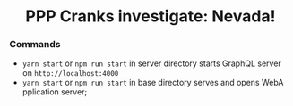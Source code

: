 <h1 align="center"><strong>PPP Cranks investigate: Nevada!</strong></h1>

### Commands

* `yarn start` or `npm run start` in server directory starts GraphQL server on `http://localhost:4000`
* `yarn start` or `npm run start` in base directory serves and opens WebA pplication server;